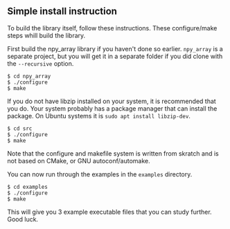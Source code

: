 ## Simple install instruction

To build the library itself, follow these instructions.
These configure/make steps whill build the library. 

First build the npy_array library if you haven't done so earlier. `npy_array` is a separate project, but you will get
it in a separate folder if you did clone with the `--recursive` option. 

    $ cd npy_array
    $ ./configure
    $ make

If you do not have libzip installed on your system, it is recommended that you do. Your system probably has a package
manager that can install the package. On Ubuntu systems it is `sudo apt install libzip-dev`.

    $ cd src
    $ ./configure
    $ make

Note that the configure and makefile system is written from skratch and is not based on CMake, or GNU autoconf/automake.

You can now run through the examples in the `examples` directory.

    $ cd examples
    $ ./configure
    $ make

This will give you 3 example executable files that you can study further. Good luck.

